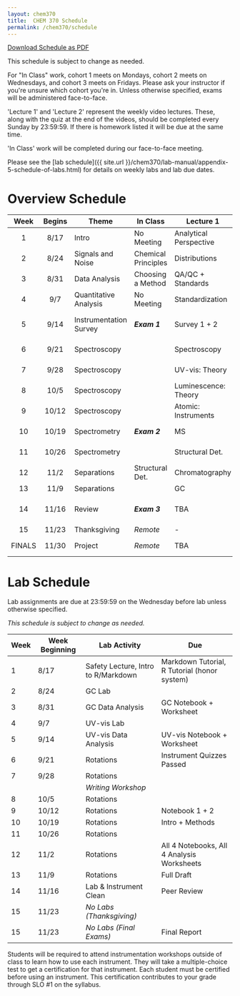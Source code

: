 ```yaml
---
layout: chem370
title:  CHEM 370 Schedule
permalink: /chem370/schedule
---
```


<a class="quicklink" href="https://github.com/alphonse/alphonse.github.io/raw/master/chem370/pdf/schedule.pdf" target="blank">Download Schedule as  PDF</a>

This schedule is subject to change as needed.

For "In Class" work, cohort 1 meets on Mondays, cohort 2 meets on Wednesdays, and cohort 3 meets on Fridays.  Please ask your instructor if you're unsure which cohort you're in.  Unless otherwise specified, exams will be administered face-to-face.

'Lecture 1' and 'Lecture 2' represent the weekly video lectures.  These, along with the quiz at the end of the videos, should be completed every Sunday by 23:59:59.  If there is homework listed it will be due at the same time.

'In Class' work will be completed during our face-to-face meeting.

Please see the [lab schedule]({{ site.url }}/chem370/lab-manual/appendix-5-schedule-of-labs.html) for details on weekly labs and lab due dates.

# Overview Schedule

|  Week  | Begins | Theme                  | In Class            | Lecture 1              | Lecture 2             | Lab                 | HW                       |
|:------:|:------:| ---------------------- | ------------------- | ---------------------- | --------------------- | ------------------- | ------------------------ |
|   1    |  8/17  | Intro                  | No Meeting          | Analytical Perspective | Analyst's Toolbox     | Intro + Safety      |                          |
|   2    |  8/24  | Signals and Noise      | Chemical Principles | Distributions          | Errors and CIs        | GC Lab 1            |                          |
|   3    |  8/31  | Data Analysis          | Choosing a Method   | QA/QC + Standards      | Reproducible Research | GC Data @ Home      |                          |
|   4    |  9/7   | Quantitative Analysis  | No Meeting          | Standardization        | Blanks                | UV-vis              |                          |
|   5    |  9/14  | Instrumentation Survey | ***Exam 1***        | Survey 1 + 2           | Survey 3 + 4          | UV-vis Data @ Home  |                          |
|   6    |  9/21  | Spectroscopy           |                     | Spectroscopy           | Optics                | Rotations           | ***Instrument Quizzes*** |
|   7    |  9/28  | Spectroscopy           |                     | UV-vis: Theory         | UV-vis: Instruments   | Rotations           |                          |
|   8    |  10/5  | Spectroscopy           |                     | Luminescence: Theory   | Atomic: Theory        | Rotations           |                          |
|   9    | 10/12  | Spectroscopy           |                     | Atomic: Instruments    | FT-IR                 | Rotations           |                          |
|   10   | 10/19  | Spectrometry           | ***Exam 2***        | MS                     | Structural Det.       | Rotations           |                          |
|   11   | 10/26  | Spectrometry           |                     | Structural Det.        | Structural Det.       | Rotations           |                          |
|   12   |  11/2  | Separations            | Structural Det.     | Chromatography         | LC                    | Rotations           |                          |
|   13   |  11/9  | Separations            |                     | GC                     | TBA                   | Rotations           |                          |
|   14   | 11/16  | Review                 | ***Exam 3***        | TBA                    | TBA                   | Rotations + Cleanup |                          |
|   15   | 11/23  | Thanksgiving           | *Remote*            | -                      | -                     | -                   | ***Exam 4***             |
| FINALS | 11/30  | Project                | *Remote*            | TBA                    | TBA                   | Final Paper         |                          |

# Lab Schedule

Lab assignments are due at 23:59:59 on the Wednesday before lab unless otherwise specified.

*This schedule is subject to change as needed.*

| Week | Week Beginning | Lab Activity                        | Due                                          |
| ---- | -------------- | ----------------------------------- | -------------------------------------------- |
| 1    | 8/17           | Safety Lecture, Intro to R/Markdown | Markdown Tutorial, R Tutorial (honor system) |
| 2    | 8/24           | GC Lab                              |                                              |
| 3    | 8/31           | GC Data Analysis                    | GC Notebook + Worksheet                      |
| 4    | 9/7            | UV-vis Lab                          |                                              |
| 5    | 9/14           | UV-vis Data Analysis                | UV-vis Notebook + Worksheet                  |
| 6    | 9/21           | Rotations                           | Instrument Quizzes Passed                    |
| 7    | 9/28           | Rotations                           |                                              |
|      |                | *Writing Workshop*                  |                                              |
| 8    | 10/5           | Rotations                           |                                              |
| 9    | 10/12          | Rotations                           | Notebook 1 + 2                               |
| 10   | 10/19          | Rotations                           | Intro + Methods                              |
| 11   | 10/26          | Rotations                           |                                              |
| 12   | 11/2           | Rotations                           | All 4 Notebooks, All 4 Analysis Worksheets   |
| 13   | 11/9           | Rotations                           | Full Draft                                   |
| 14   | 11/16          | Lab & Instrument Clean              | Peer Review                                  |
| 15   | 11/23          | *No Labs (Thanksgiving)*            |                                              |
| 15   | 11/23          | *No Labs (Final Exams)*             | Final Report                                 |


Students will be required to attend instrumentation workshops outside of class to learn how to use each instrument.  They will take a multiple-choice test to get a certification for that instrument.  Each student must be certified before using an instrument.  This certification contributes to your grade through SLO #1 on the syllabus.
